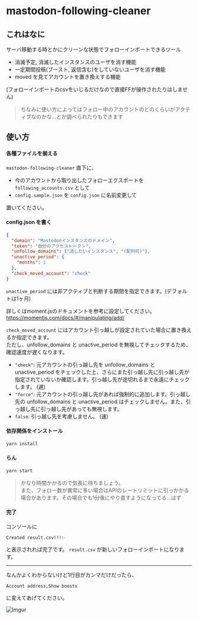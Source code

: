 # mastodon-following-cleaner

## これはなに

サーバ移動する時とかにクリーンな状態でフォローインポートできるツール

- 消滅予定, 消滅したインスタンスのユーザを消す機能
- 一定期間投稿(ブースト, 返信含む)をしていないユーザを消す機能
- moved を見てアカウントを置き換えする機能

(フォローインポートのcsvをいじるだけなので直接FFが操作されたりはしません)

> ちなみに使い方によってはフォロー中のアカウントのどのくらいがアクティブなのかな...とか調べられたりもできます

## 使い方

#### 各種ファイルを揃える

`mastodon-following-cleaner` 直下に、

- 今のアカウントから取り出したフォローエクスポートを `following_accounts.csv` として
- `config.sample.json` を `config.json` に名前変更して

置いてください。

#### config.json を書く

```json
{
  "domain": "Mastodonインスタンスのドメイン",
  "token": "自分のアクセストークン",
  "unfollow_domains": ["消したいインスタンス", "(配列可)"],
  "unactive_period": {
    "months": 1
  },
  "check_moved_account": "check"
}
```

`unactive_period` には非アクティブと判断する期間を指定できます。(デフォルトは1ヶ月)

詳しくはmoment.jsのドキュメントを参考に設定してください。
https://momentjs.com/docs/#/manipulating/add/

`check_moved_account` にはアカウント引っ越しが設定されていた場合に置き換えるか指定できます。   
ただし、unfollow_domains と unactive_period を無視してチェックするため、確認速度が遅くなります。 

- `"check"`: 元アカウントの引っ越し先を unfollow_domains と unactive_period をチェックした上、さらにまた引っ越し先に引っ越し先が指定されていないか確認します。引っ越し先が途切れるまで永遠にチェックします。 (遅)
- `"force"`: 元アカウントの引っ越し先があれば強制的に追加します。引っ越し先の unfollow_domains と unactive_period はチェックしません。また、引っ越し先に引っ越し先があっても無視します。
- `false`: 引っ越し先を考慮しません。 (速)

#### 依存関係をインストール

```bash
yarn install
```

#### らん

```bash
yarn start
```

> かなり時間かかるので気長に待ちましょう。   
> また、フォロー数が異常に多い場合はAPIのレートリミットに引っかかる場合があります。その場合でも1分後にやり直すようになってる...はず

#### 完了

コンソールに
```
Created result.csv!!!✨
```
と表示されれば完了です。 `result.csv` が新しいフォローインポートになります。

***

なんかよくわからないけど1行目がカンマだけだったら、
```
Account address,Show boosts
```
に変えてあげてください。

![Imgur](https://i.imgur.com/Ph7620Y.png)